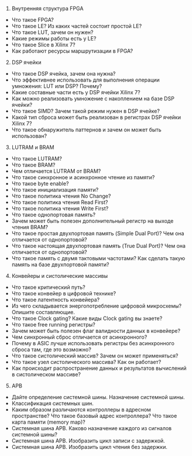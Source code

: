 1) Внутренняя структура FPGA
 - Что такое FPGA?
 - Что такое LE? Из каких частей состоит простой LE?
 - Что такое LUT, зачем он нужен?
 - Какие режимы работы есть у LE?
 - Что такое Slice в Xilinx 7?
 - Как работают ресурсы маршрутизации в FPGA?

2) DSP ячейки
 - Что такое DSP ячейка, зачем она нужна?
 - Что эффективнее использовать для выполнения операции умножения: LUT или DSP? Почему?
 - Какие составные части есть у DSP ячейки Xilinx 7?
 - Как можно реализовать умножение с накоплением на базе DSP ячейки?
 - Что такое SIMD? Зачем такой режим нужен в DSP ячейке?
 - Какой тип сброса может быть реализован в регистрах DSP ячейки Xilinx 7?
 - Что такое обнаружитель паттернов и зачем он может быть использован?

3) LUTRAM и BRAM
 - Что такое LUTRAM?
 - Что такое BRAM?
 - Чем отличается LUTRAM от BRAM?
 - Что такое синхронное и асинхронное чтение из памяти?
 - Что такое byte enable?
 - Что такое инициализация памяти?
 - Что такое политика чтения No Change?
 - Что такое политика чтения Read First?
 - Что такое политика чтения Write First?
 - Что такое однопортовая память?
 - Зачем может быть полезен дополнительный регистр на выходе чтения BRAM?
 - Что такое простая двухпортовая память (Simple Dual Port)? Чем она отличается от однопортовой?
 - Что такое настоящая двухпортовая память (True Dual Port)? Чем она отличается от однопортовой?
 - Что такое память с двумя тактовыми частотами? Как сделать такую память на базе двухпортовой памяти?

4) Конвейеры и систолические массивы
 - Что такое критический путь?
 - Что такое конвейер в цифровой технике?
 - Что такое латентность конвейера?
 - Из чего складывается энергопотребление цифровой микросхемы? Опишите составляющие.
 - Что такое Clock gating? Какие виды Clock gating вы знаете?
 - Что такое free running регистры?
 - Зачем может быть полезен флаг валидности данных в конвейере?
 - Чем синхронный сброс отличается от асинхронного?
 - Почему в ASIC лучше использовать регистры без асинхронного сброса там, где это возможно?
 - Что такое систолический массив? Зачем он может применяться?
 - Что такое узел систолического массива? Как он работает?
 - Как происходит распространение данных и результатов вычислений в систолическом массиве?

5) APB
- Дайте определение системной шины. Назначение системной шины.
- Классификация системных шин.
- Каким образом различаются контроллеры в адресном пространстве? Что такое базовый адрес контроллера? Что такое карта памяти (memory map)?
- Системная шина APB. Каково назначение каждого из сигналов системной шины?
- Системная шина APB. Изобразить цикл записи с задержкой.
- Системная шина APB. Изобразить цикл чтения без задержки.
